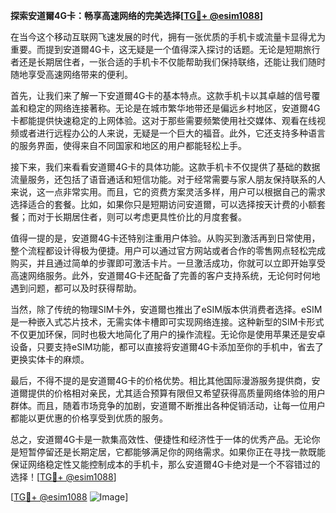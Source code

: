 **探索安道爾4G卡：畅享高速网络的完美选择[[TG💪+ @esim1088](https://t.me/s/esim1088)]**

在当今这个移动互联网飞速发展的时代，拥有一张优质的手机卡或流量卡显得尤为重要。而提到安道爾4G卡，这无疑是一个值得深入探讨的话题。无论是短期旅行者还是长期居住者，一张合适的手机卡不仅能帮助我们保持联络，还能让我们随时随地享受高速网络带来的便利。

首先，让我们来了解一下安道爾4G卡的基本特点。这款手机卡以其卓越的信号覆盖和稳定的网络连接著称。无论是在城市繁华地带还是偏远乡村地区，安道爾4G卡都能提供快速稳定的上网体验。这对于那些需要频繁使用社交媒体、观看在线视频或者进行远程办公的人来说，无疑是一个巨大的福音。此外，它还支持多种语言的服务界面，使得来自不同国家和地区的用户都能轻松上手。

接下来，我们来看看安道爾4G卡的具体功能。这款手机卡不仅提供了基础的数据流量服务，还包括了语音通话和短信功能。对于经常需要与家人朋友保持联系的人来说，这一点非常实用。而且，它的资费方案灵活多样，用户可以根据自己的需求选择适合的套餐。比如，如果你只是短期访问安道爾，可以选择按天计费的小额套餐；而对于长期居住者，则可以考虑更具性价比的月度套餐。

值得一提的是，安道爾4G卡还特别注重用户体验。从购买到激活再到日常使用，整个流程都设计得极为便捷。用户可以通过官方网站或者合作的零售网点轻松完成购买，并且通过简单的步骤即可激活卡片。一旦激活成功，你就可以立即开始享受高速网络服务。此外，安道爾4G卡还配备了完善的客户支持系统，无论何时何地遇到问题，都可以及时获得帮助。

当然，除了传统的物理SIM卡外，安道爾也推出了eSIM版本供消费者选择。eSIM是一种嵌入式芯片技术，无需实体卡槽即可实现网络连接。这种新型的SIM卡形式不仅更加环保，同时也极大地简化了用户的操作流程。无论你是使用苹果还是安卓设备，只要支持eSIM功能，都可以直接将安道爾4G卡添加至你的手机中，省去了更换实体卡的麻烦。

最后，不得不提的是安道爾4G卡的价格优势。相比其他国际漫游服务提供商，安道爾提供的价格相对亲民，尤其适合预算有限但又希望获得高质量网络体验的用户群体。而且，随着市场竞争的加剧，安道爾不断推出各种促销活动，让每一位用户都能以更优惠的价格享受到优质的服务。

总之，安道爾4G卡是一款集高效性、便捷性和经济性于一体的优秀产品。无论你是短暂停留还是长期定居，它都能够满足你的网络需求。如果你正在寻找一款既能保证网络稳定性又能控制成本的手机卡，那么安道爾4G卡绝对是一个不容错过的选择！[[TG💪+ @esim1088](https://t.me/s/esim1088)] 

[[TG💪+ @esim1088](https://t.me/s/esim1088) ![Image](https://i.postimg.cc/4NQfJmqS/Snipaste-2025-05-13-00-14-12.png)]